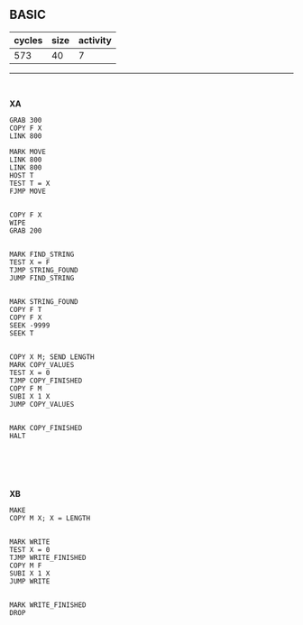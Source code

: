 ## BASIC

| cycles | size | activity |
| ------ | ---- | -------- |
| 573 | 40 | 7 |
<hr>
<br>

**XA**

```
GRAB 300
COPY F X
LINK 800

MARK MOVE
LINK 800
LINK 800
HOST T
TEST T = X
FJMP MOVE


COPY F X
WIPE
GRAB 200


MARK FIND_STRING
TEST X = F
TJMP STRING_FOUND
JUMP FIND_STRING


MARK STRING_FOUND
COPY F T
COPY F X
SEEK -9999
SEEK T


COPY X M; SEND LENGTH
MARK COPY_VALUES
TEST X = 0
TJMP COPY_FINISHED
COPY F M
SUBI X 1 X
JUMP COPY_VALUES


MARK COPY_FINISHED
HALT




```

<br>

**XB**

```
MAKE
COPY M X; X = LENGTH


MARK WRITE
TEST X = 0
TJMP WRITE_FINISHED
COPY M F
SUBI X 1 X
JUMP WRITE


MARK WRITE_FINISHED
DROP
```
